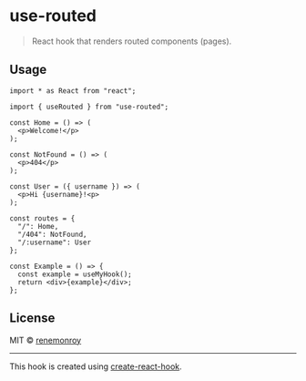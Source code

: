 # use-routed

> React hook that renders routed components (pages).

<!-- [![NPM](https://img.shields.io/npm/v/use-routed.svg)](https://www.npmjs.com/package/use-routed) [![JavaScript Style Guide](https://img.shields.io/badge/code_style-standard-brightgreen.svg)](https://standardjs.com) -->

<!-- ## Install

```bash
npm install --save use-routed
``` -->

## Usage

```tsx
import * as React from "react";

import { useRouted } from "use-routed";

const Home = () => (
  <p>Welcome!</p>
);

const NotFound = () => (
  <p>404</p>
);

const User = ({ username }) => (
  <p>Hi {username}!<p>
);

const routes = {
  "/": Home,
  "/404": NotFound,
  "/:username": User
};

const Example = () => {
  const example = useMyHook();
  return <div>{example}</div>;
};
```

## License

MIT © [renemonroy](https://github.com/renemonroy)

---

This hook is created using [create-react-hook](https://github.com/hermanya/create-react-hook).
